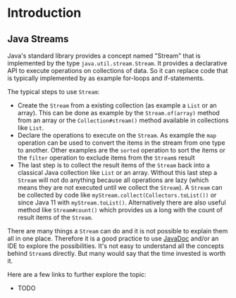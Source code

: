 # Introduction

## Java Streams

Java's standard library provides a concept named "Stream" that is implemented by the type `java.util.stream.Stream`. It provides a declarative API to execute operations on collections of data. So it can replace code that is typically implemented by as example for-loops and if-statements.

The typical steps to use `Stream`:

- Create the `Stream` from a existing collection (as example a `List` or an array). This can be done as example by the `Stream.of(array)` method from an array or the `Collection#stream()` method available in collections like `List`.
- Declare the operations to execute on the `Stream`. As example the `map` operation can be used to convert the items in the stream from one type to another. Other examples are the `sorted` operation to sort the items or the `filter` operation to exclude items from the `Stream`s result
- The last step is to collect the result items of the `Stream` back into a classical Java collection like `List` or an array. Without this last step a `Stream` will not do anything because all operations are lazy (which means they are not executed until we collect the `Stream`). A `Stream` can be collected by code like `myStream.collect(Collectors.toList())` or since Java 11 with `myStream.toList()`. Alternatively there are also useful method like `Stream#count()` which provides us a long with the count of result items of the `Stream`.

There are many things a `Stream` can do and it is not possible to explain them all in one place. Therefore it is a good practice to use [JavaDoc](https://docs.oracle.com/en/java/javase/17/docs/api/java.base/java/util/stream/Stream.html) and/or an IDE to explore the possibilities. It's not easy to understand all the concepts behind `Stream`s directly. But many would say that the time invested is worth it.

Here are a few links to further explore the topic:

- TODO
